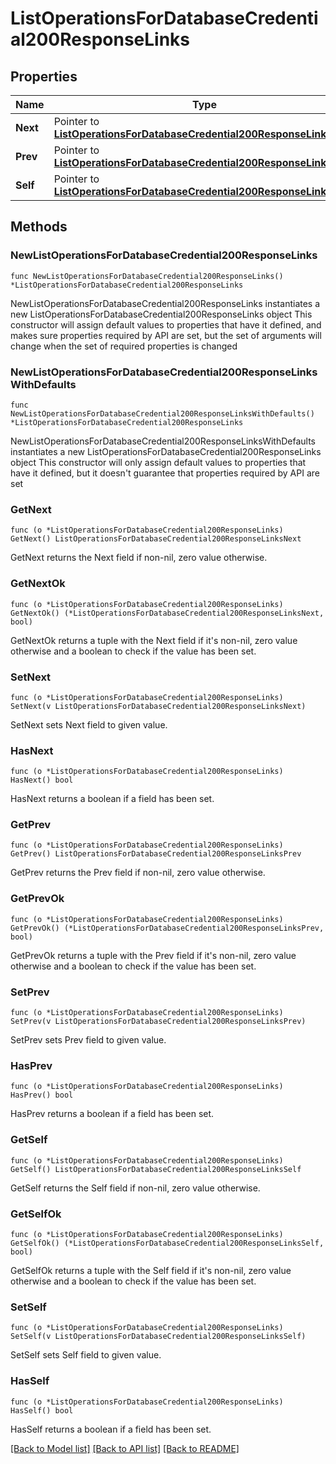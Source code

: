 # ListOperationsForDatabaseCredential200ResponseLinks

## Properties

Name | Type | Description | Notes
------------ | ------------- | ------------- | -------------
**Next** | Pointer to [**ListOperationsForDatabaseCredential200ResponseLinksNext**](ListOperationsForDatabaseCredential200ResponseLinksNext.md) |  | [optional] 
**Prev** | Pointer to [**ListOperationsForDatabaseCredential200ResponseLinksPrev**](ListOperationsForDatabaseCredential200ResponseLinksPrev.md) |  | [optional] 
**Self** | Pointer to [**ListOperationsForDatabaseCredential200ResponseLinksSelf**](ListOperationsForDatabaseCredential200ResponseLinksSelf.md) |  | [optional] 

## Methods

### NewListOperationsForDatabaseCredential200ResponseLinks

`func NewListOperationsForDatabaseCredential200ResponseLinks() *ListOperationsForDatabaseCredential200ResponseLinks`

NewListOperationsForDatabaseCredential200ResponseLinks instantiates a new ListOperationsForDatabaseCredential200ResponseLinks object
This constructor will assign default values to properties that have it defined,
and makes sure properties required by API are set, but the set of arguments
will change when the set of required properties is changed

### NewListOperationsForDatabaseCredential200ResponseLinksWithDefaults

`func NewListOperationsForDatabaseCredential200ResponseLinksWithDefaults() *ListOperationsForDatabaseCredential200ResponseLinks`

NewListOperationsForDatabaseCredential200ResponseLinksWithDefaults instantiates a new ListOperationsForDatabaseCredential200ResponseLinks object
This constructor will only assign default values to properties that have it defined,
but it doesn't guarantee that properties required by API are set

### GetNext

`func (o *ListOperationsForDatabaseCredential200ResponseLinks) GetNext() ListOperationsForDatabaseCredential200ResponseLinksNext`

GetNext returns the Next field if non-nil, zero value otherwise.

### GetNextOk

`func (o *ListOperationsForDatabaseCredential200ResponseLinks) GetNextOk() (*ListOperationsForDatabaseCredential200ResponseLinksNext, bool)`

GetNextOk returns a tuple with the Next field if it's non-nil, zero value otherwise
and a boolean to check if the value has been set.

### SetNext

`func (o *ListOperationsForDatabaseCredential200ResponseLinks) SetNext(v ListOperationsForDatabaseCredential200ResponseLinksNext)`

SetNext sets Next field to given value.

### HasNext

`func (o *ListOperationsForDatabaseCredential200ResponseLinks) HasNext() bool`

HasNext returns a boolean if a field has been set.

### GetPrev

`func (o *ListOperationsForDatabaseCredential200ResponseLinks) GetPrev() ListOperationsForDatabaseCredential200ResponseLinksPrev`

GetPrev returns the Prev field if non-nil, zero value otherwise.

### GetPrevOk

`func (o *ListOperationsForDatabaseCredential200ResponseLinks) GetPrevOk() (*ListOperationsForDatabaseCredential200ResponseLinksPrev, bool)`

GetPrevOk returns a tuple with the Prev field if it's non-nil, zero value otherwise
and a boolean to check if the value has been set.

### SetPrev

`func (o *ListOperationsForDatabaseCredential200ResponseLinks) SetPrev(v ListOperationsForDatabaseCredential200ResponseLinksPrev)`

SetPrev sets Prev field to given value.

### HasPrev

`func (o *ListOperationsForDatabaseCredential200ResponseLinks) HasPrev() bool`

HasPrev returns a boolean if a field has been set.

### GetSelf

`func (o *ListOperationsForDatabaseCredential200ResponseLinks) GetSelf() ListOperationsForDatabaseCredential200ResponseLinksSelf`

GetSelf returns the Self field if non-nil, zero value otherwise.

### GetSelfOk

`func (o *ListOperationsForDatabaseCredential200ResponseLinks) GetSelfOk() (*ListOperationsForDatabaseCredential200ResponseLinksSelf, bool)`

GetSelfOk returns a tuple with the Self field if it's non-nil, zero value otherwise
and a boolean to check if the value has been set.

### SetSelf

`func (o *ListOperationsForDatabaseCredential200ResponseLinks) SetSelf(v ListOperationsForDatabaseCredential200ResponseLinksSelf)`

SetSelf sets Self field to given value.

### HasSelf

`func (o *ListOperationsForDatabaseCredential200ResponseLinks) HasSelf() bool`

HasSelf returns a boolean if a field has been set.


[[Back to Model list]](../README.md#documentation-for-models) [[Back to API list]](../README.md#documentation-for-api-endpoints) [[Back to README]](../README.md)


